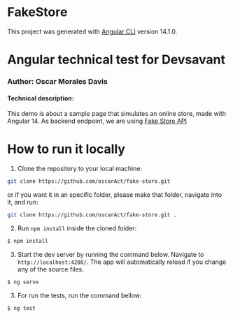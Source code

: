 # FakeStore

This project was generated with [Angular CLI](https://github.com/angular/angular-cli) version 14.1.0.

# Angular technical test for Devsavant
### Author: Oscar Morales Davis
#### Technical description:

This demo is about a sample page that simulates an online store, made with Angular 14. As backend endpoint, we are using [Fake Store API](https://fakestoreapi.com/)

# How to run it locally
1. Clone the repository to your local machine:
```bash
git clone https://github.com/oscarAct/fake-store.git
```
or if you want it in an specific folder, please make that folder, navigate into it, and run:
```bash
git clone https://github.com/oscarAct/fake-store.git .
```

2. Run `npm install` inside the cloned folder:
```bash
$ npm install
```

3. Start the dev server by running the command below. Navigate to `http://localhost:4200/`. The app will automatically reload if you change any of the source files.
```bash
$ ng serve
```
3. For run the tests, run the command bellow:
```bash
$ ng test
```

